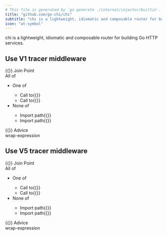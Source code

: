 ```yaml
---
# This file is generated by `go generate ./internal/injector/builtin`. DO NOT EDIT.
title: "github.com/go-chi/chi"
subtitle: "chi is a lightweight, idiomatic and composable router for building Go HTTP services."
icon: "at-symbol"
---
```

chi is a lightweight, idiomatic and composable router for building Go HTTP services.

## Use V1 tracer middleware

<div class="hextra-cards hx-mt-4 hx-gap-4 hx-grid" style="--hextra-cards-grid-cols: 1;">
  <div class="aspect hextra-card hx-group hx-flex hx-flex-col hx-justify-start hx-overflow-hidden hx-rounded-lg hx-border hx-border-gray-200 hx-text-current hx-no-underline dark:hx-shadow-none hover:hx-shadow-gray-100 dark:hover:hx-shadow-none hx-shadow-gray-100 active:hx-shadow-sm active:hx-shadow-gray-200 hx-transition-all hx-duration-200">
    <div>
      <span class="hextra-card-icon hx-flex hx-font-semibold hx-items-start hx-gap-2 hx-p-4 hx-text-gray-700 hover:hx-text-gray-900 dark:hx-text-neutral-200 dark:hover:hx-text-neutral-50">
        {{<iconSVG "search-circle">}} Join Point
      </span>
      <div class="root hextra-card-subtitle hx-font-normal hx-px-4 hx-mb-4 hx-mt-2"><div class="join-point all-of">  <span class="type pill">All of</span>  <ul>
    <li class="candidate">
<div class="join-point one-of"><span class="type pill">One of</span><ul>
  <li class="candidate">
<div class="flex join-point function-call"><span class="type">Call to</span>{{<godoc "github.com/go-chi/chi" "NewMux">}}</div>  </li>
  <li class="candidate">
<div class="flex join-point function-call"><span class="type">Call to</span>{{<godoc "github.com/go-chi/chi" "NewRouter">}}</div>  </li>
</ul>
</div>    </li>
    <li class="candidate">
<div class="join-point none-of"><span class="type pill">None of</span><ul>
  <li class="candidate">
<div class="flex join-point import-path"><span class="type">Import path</span>{{<godoc "github.com/go-chi/chi">}}</div>  </li>
  <li class="candidate">
<div class="flex join-point import-path"><span class="type">Import path</span>{{<godoc "github.com/go-chi/chi/middleware">}}</div>  </li>
</ul>
</div>    </li>
  </ul>
</div>
</div>
    </div>
    <div class="hx-border-t">
      <span class="hextra-card-icon hx-flex hx-font-semibold hx-items-start hx-gap-2 hx-p-4 hx-text-gray-700 hover:hx-text-gray-900 dark:hx-text-neutral-200 dark:hover:hx-text-neutral-50">
        {{<iconSVG "chip">}} Advice
      </span>
      <div class="hextra-card-subtitle hx-font-normal hx-px-4 hx-mb-4 hx-mt-2">wrap-expression</div>
    </div>
  </div>
</div>

## Use V5 tracer middleware

<div class="hextra-cards hx-mt-4 hx-gap-4 hx-grid" style="--hextra-cards-grid-cols: 1;">
  <div class="aspect hextra-card hx-group hx-flex hx-flex-col hx-justify-start hx-overflow-hidden hx-rounded-lg hx-border hx-border-gray-200 hx-text-current hx-no-underline dark:hx-shadow-none hover:hx-shadow-gray-100 dark:hover:hx-shadow-none hx-shadow-gray-100 active:hx-shadow-sm active:hx-shadow-gray-200 hx-transition-all hx-duration-200">
    <div>
      <span class="hextra-card-icon hx-flex hx-font-semibold hx-items-start hx-gap-2 hx-p-4 hx-text-gray-700 hover:hx-text-gray-900 dark:hx-text-neutral-200 dark:hover:hx-text-neutral-50">
        {{<iconSVG "search-circle">}} Join Point
      </span>
      <div class="root hextra-card-subtitle hx-font-normal hx-px-4 hx-mb-4 hx-mt-2"><div class="join-point all-of">  <span class="type pill">All of</span>  <ul>
    <li class="candidate">
<div class="join-point one-of"><span class="type pill">One of</span><ul>
  <li class="candidate">
<div class="flex join-point function-call"><span class="type">Call to</span>{{<godoc "github.com/go-chi/chi/v5" "NewMux">}}</div>  </li>
  <li class="candidate">
<div class="flex join-point function-call"><span class="type">Call to</span>{{<godoc "github.com/go-chi/chi/v5" "NewRouter">}}</div>  </li>
</ul>
</div>    </li>
    <li class="candidate">
<div class="join-point none-of"><span class="type pill">None of</span><ul>
  <li class="candidate">
<div class="flex join-point import-path"><span class="type">Import path</span>{{<godoc "github.com/go-chi/chi/v5">}}</div>  </li>
  <li class="candidate">
<div class="flex join-point import-path"><span class="type">Import path</span>{{<godoc "github.com/go-chi/chi/v5/middleware">}}</div>  </li>
</ul>
</div>    </li>
  </ul>
</div>
</div>
    </div>
    <div class="hx-border-t">
      <span class="hextra-card-icon hx-flex hx-font-semibold hx-items-start hx-gap-2 hx-p-4 hx-text-gray-700 hover:hx-text-gray-900 dark:hx-text-neutral-200 dark:hover:hx-text-neutral-50">
        {{<iconSVG "chip">}} Advice
      </span>
      <div class="hextra-card-subtitle hx-font-normal hx-px-4 hx-mb-4 hx-mt-2">wrap-expression</div>
    </div>
  </div>
</div>
